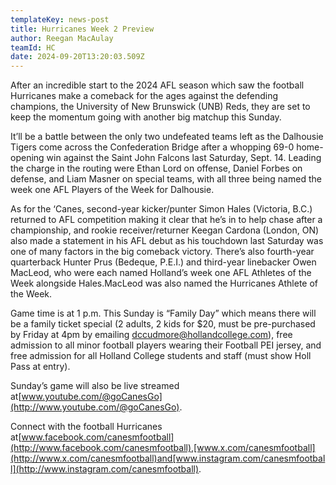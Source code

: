 ```yaml
---
templateKey: news-post
title: Hurricanes Week 2 Preview
author: Reegan MacAulay
teamId: HC
date: 2024-09-20T13:20:03.509Z
---
```

After an incredible start to the 2024 AFL season which saw the football Hurricanes make a comeback for the ages against the defending champions, the University of New Brunswick (UNB) Reds, they are set to keep the momentum going with another big matchup this Sunday.

It’ll be a battle between the only two undefeated teams left as the Dalhousie Tigers come across the Confederation Bridge after a whopping 69-0 home-opening win against the Saint John Falcons last Saturday, Sept. 14. Leading the charge in the routing were Ethan Lord on offense, Daniel Forbes on defense, and Liam Masner on special teams, with all three being named the week one AFL Players of the Week for Dalhousie.

As for the ‘Canes, second-year kicker/punter Simon Hales (Victoria, B.C.) returned to AFL competition making it clear that he’s in to help chase after a championship, and rookie receiver/returner Keegan Cardona (London, ON) also made a statement in his AFL debut as his touchdown last Saturday was one of many factors in the big comeback victory. There’s also fourth-year quarterback Hunter Prus (Bedeque, P.E.I.) and third-year linebacker Owen MacLeod, who were each named Holland’s week one AFL Athletes of the Week alongside Hales.MacLeod was also named the Hurricanes Athlete of the Week.

Game time is at 1 p.m. This Sunday is “Family Day” which means there will be a family ticket special (2 adults, 2 kids for $20, must be pre-purchased by Friday at 4pm by emailing dccudmore@hollandcollege.com), free admission to all minor football players wearing their Football PEI jersey, and free admission for all Holland College students and staff (must show Holl Pass at entry).

Sunday’s game will also be live streamed at[www.youtube.com/@goCanesGo](http://www.youtube.com/@goCanesGo).

Connect with the football Hurricanes at[www.facebook.com/canesmfootball](http://www.facebook.com/canesmfootball),[www.x.com/canesmfootball](http://www.x.com/canesmfootball)and[www.instagram.com/canesmfootball](http://www.instagram.com/canesmfootball).